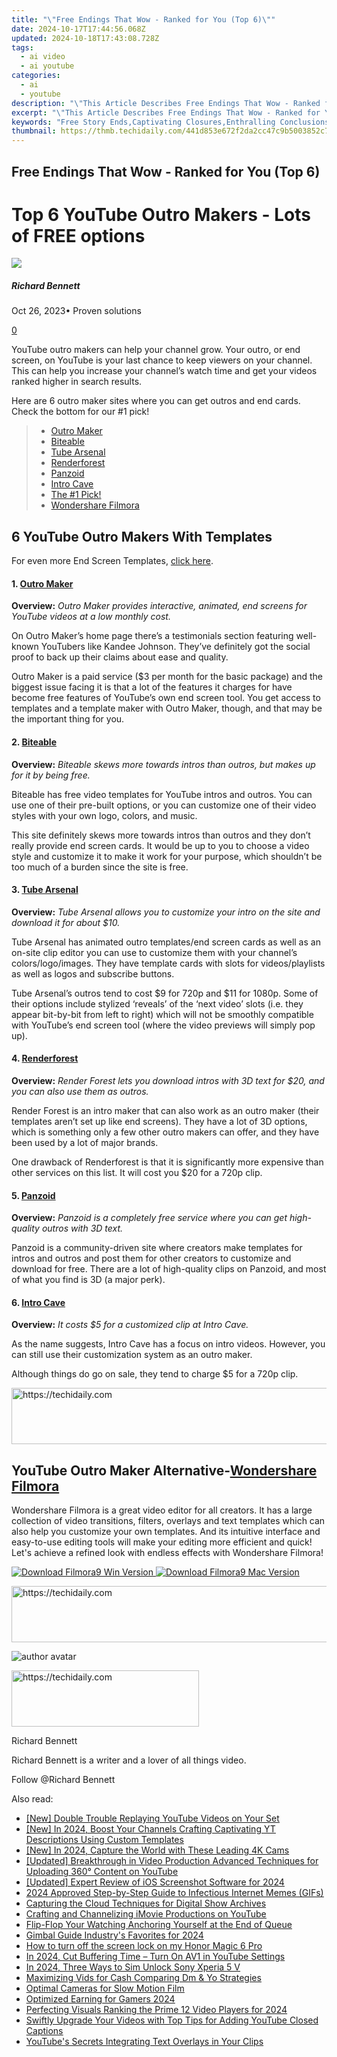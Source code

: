 ```yaml
---
title: "\"Free Endings That Wow - Ranked for You (Top 6)\""
date: 2024-10-17T17:44:56.068Z
updated: 2024-10-18T17:43:08.728Z
tags:
  - ai video
  - ai youtube
categories:
  - ai
  - youtube
description: "\"This Article Describes Free Endings That Wow - Ranked for You (Top 6)\""
excerpt: "\"This Article Describes Free Endings That Wow - Ranked for You (Top 6)\""
keywords: "Free Story Ends,Captivating Closures,Enthralling Conclusions,Amazing Final Chapters,Surprising Endings,Impactful Book Ends,Wowing Plot Twists"
thumbnail: https://thmb.techidaily.com/441d853e672f2da2cc47c9b5003852c7b54a8c4bd29168db916ce8a5c89a69be.jpg
---
```


## Free Endings That Wow - Ranked for You (Top 6)

# Top 6 YouTube Outro Makers - Lots of FREE options

![](https://images.wondershare.com/filmora/article-images/richard-bennett.jpg)

##### Richard Bennett

 Oct 26, 2023• Proven solutions

[0](#commentsBoxSeoTemplate)

YouTube outro makers can help your channel grow. Your outro, or end screen, on YouTube is your last chance to keep viewers on your channel. This can help you increase your channel’s watch time and get your videos ranked higher in search results.

Here are 6 outro maker sites where you can get outros and end cards. Check the bottom for our #1 pick!

> * [Outro Maker](#outromaker)
> * [Biteable](#biteable)
> * [Tube Arsenal](#tubearsenal)
> * [Renderforest](#renderforest)
> * [Panzoid](#Panzoid)
> * [Intro Cave](#introcave)
> * [The #1 Pick!](#one)
> * [Wondershare Filmora](#filmora)

## 6 YouTube Outro Makers With Templates

For even more End Screen Templates, [click here](https://www.filmora.io/community-blog/free-youtube-end-screen-templates%21-plus%3B-how-to-build-your-301.html).

#### 1. [Outro Maker](https://outromaker.com/blog/free-outro-templates-for-download)

**Overview:** _Outro Maker provides interactive, animated, end screens for YouTube videos at a low monthly cost._

On Outro Maker’s home page there’s a testimonials section featuring well-known YouTubers like Kandee Johnson. They’ve definitely got the social proof to back up their claims about ease and quality.

Outro Maker is a paid service ($3 per month for the basic package) and the biggest issue facing it is that a lot of the features it charges for have become free features of YouTube’s own end screen tool. You get access to templates and a template maker with Outro Maker, though, and that may be the important thing for you.

#### 2. [Biteable](https://biteable.com/)

**Overview:** _Biteable skews more towards intros than outros, but makes up for it by being free._

Biteable has free video templates for YouTube intros and outros. You can use one of their pre-built options, or you can customize one of their video styles with your own logo, colors, and music.

This site definitely skews more towards intros than outros and they don’t really provide end screen cards. It would be up to you to choose a video style and customize it to make it work for your purpose, which shouldn’t be too much of a burden since the site is free.

#### 3. [Tube Arsenal](https://tubearsenal.com/)

**Overview:** _Tube Arsenal allows you to customize your intro on the site and download it for about $10._

Tube Arsenal has animated outro templates/end screen cards as well as an on-site clip editor you can use to customize them with your channel’s colors/logo/images. They have template cards with slots for videos/playlists as well as logos and subscribe buttons.

Tube Arsenal’s outros tend to cost $9 for 720p and $11 for 1080p. Some of their options include stylized ‘reveals’ of the ‘next video’ slots (i.e. they appear bit-by-bit from left to right) which will not be smoothly compatible with YouTube’s end screen tool (where the video previews will simply pop up).

#### 4. [Renderforest](https://www.renderforest.com/)

**Overview:** _Render Forest lets you download intros with 3D text for $20, and you can also use them as outros._

Render Forest is an intro maker that can also work as an outro maker (their templates aren’t set up like end screens). They have a lot of 3D options, which is something only a few other outro makers can offer, and they have been used by a lot of major brands.

One drawback of Renderforest is that it is significantly more expensive than other services on this list. It will cost you $20 for a 720p clip.

#### 5. [Panzoid](https://panzoid.com/)

**Overview:** _Panzoid is a completely free service where you can get high-quality outros with 3D text._

Panzoid is a community-driven site where creators make templates for intros and outros and post them for other creators to customize and download for free. There are a lot of high-quality clips on Panzoid, and most of what you find is 3D (a major perk).

#### 6. [Intro Cave](https://introcave.com/)

**Overview:** _It costs $5 for a customized clip at Intro Cave._

As the name suggests, Intro Cave has a focus on intro videos. However, you can still use their customization system as an outro maker.

Although things do go on sale, they tend to charge $5 for a 720p clip.

<!-- affiliate ads begin -->
<a href="https://aligracehair.sjv.io/c/5597632/1886019/19272" target="_top" id="1886019">
  <img src="//a.impactradius-go.com/display-ad/19272-1886019" border="0" alt="https://techidaily.com" width="728" height="90"/>
</a>
<img height="0" width="0" src="https://aligracehair.sjv.io/i/5597632/1886019/19272" style="position:absolute;visibility:hidden;" border="0" />
<!-- affiliate ads end -->

## YouTube Outro Maker Alternative-[Wondershare Filmora](https://tools.techidaily.com/wondershare/filmora/download/)

Wondershare Filmora is a great video editor for all creators. It has a large collection of video transitions, filters, overlays and text templates which can also help you customize your own templates. And its intuitive interface and easy-to-use editing tools will make your editing more efficient and quick! Let's achieve a refined look with endless effects with Wondershare Filmora!

[![Download Filmora9 Win Version](https://images.wondershare.com/filmora/guide/download-btn-win.jpg) ](https://tools.techidaily.com/wondershare/filmora/download/) [![Download Filmora9 Mac Version](https://images.wondershare.com/filmora/guide/download-btn-mac.jpg) ](https://tools.techidaily.com/wondershare/filmora/download/)

<!-- affiliate ads begin -->
<a href="https://ephamedtechinc.pxf.io/c/5597632/2130528/26400" target="_top" id="2130528">
  <img src="//a.impactradius-go.com/display-ad/26400-2130528" border="0" alt="https://techidaily.com" width="728" height="90"/>
</a>
<img height="0" width="0" src="https://ephamedtechinc.pxf.io/i/5597632/2130528/26400" style="position:absolute;visibility:hidden;" border="0" />
<!-- affiliate ads end -->

![author avatar](https://images.wondershare.com/filmora/article-images/richard-bennett.jpg)

<!-- affiliate ads begin -->
<a href="https://aligracehair.sjv.io/c/5597632/2115946/19272" target="_top" id="2115946">
  <img src="//a.impactradius-go.com/display-ad/19272-2115946" border="0" alt="https://techidaily.com" width="300" height="90"/>
</a>
<img height="0" width="0" src="https://aligracehair.sjv.io/i/5597632/2115946/19272" style="position:absolute;visibility:hidden;" border="0" />
<!-- affiliate ads end -->

Richard Bennett

Richard Bennett is a writer and a lover of all things video.

Follow @Richard Bennett

<ins class="adsbygoogle"
      style="display:block"
      data-ad-client="ca-pub-7571918770474297"
      data-ad-slot="8358498916"
      data-ad-format="auto"
      data-full-width-responsive="true"></ins>

<span class="atpl-alsoreadstyle">Also read:</span>
<div><ul>
<li><a href="https://youtube-clips.techidaily.com/new-double-trouble-replaying-youtube-videos-on-your-set/"><u>[New] Double Trouble Replaying YouTube Videos on Your Set</u></a></li>
<li><a href="https://youtube-docs.techidaily.com/n-2024-boost-your-channels-crafting-captivating-yt-descriptions-using-custom-templates/"><u>[New] In 2024, Boost Your Channels Crafting Captivating YT Descriptions Using Custom Templates</u></a></li>
<li><a href="https://article-posts.techidaily.com/new-in-2024-capture-the-world-with-these-leading-4k-cams/"><u>[New] In 2024, Capture the World with These Leading 4K Cams</u></a></li>
<li><a href="https://youtube-clips.techidaily.com/updated-breakthrough-in-video-production-advanced-techniques-for-uploading-360-content-on-youtube/"><u>[Updated] Breakthrough in Video Production Advanced Techniques for Uploading 360° Content on YouTube</u></a></li>
<li><a href="https://digital-screen-recording.techidaily.com/updated-expert-review-of-ios-screenshot-software-for-2024/"><u>[Updated] Expert Review of iOS Screenshot Software for 2024</u></a></li>
<li><a href="https://extra-skills.techidaily.com/2024-approved-step-by-step-guide-to-infectious-internet-memes-gifs/"><u>2024 Approved Step-by-Step Guide to Infectious Internet Memes (GIFs)</u></a></li>
<li><a href="https://screen-recording.techidaily.com/capturing-the-cloud-techniques-for-digital-show-archives/"><u>Capturing the Cloud Techniques for Digital Show Archives</u></a></li>
<li><a href="https://youtube-clips.techidaily.com/crafting-and-channelizing-imovie-productions-on-youtube/"><u>Crafting and Channelizing iMovie Productions on YouTube</u></a></li>
<li><a href="https://youtube-clips.techidaily.com/flip-flop-your-watching-anchoring-yourself-at-the-end-of-queue/"><u>Flip-Flop Your Watching Anchoring Yourself at the End of Queue</u></a></li>
<li><a href="https://vp-tips.techidaily.com/gimbal-guide-industrys-favorites-for-2024/"><u>Gimbal Guide Industry's Favorites for 2024</u></a></li>
<li><a href="https://review-topics.techidaily.com/how-to-turn-off-the-screen-lock-on-my-honor-magic-6-pro-by-drfone-android-unlock-android-unlock/"><u>How to turn off the screen lock on my Honor Magic 6 Pro</u></a></li>
<li><a href="https://youtube-clips.techidaily.com/in-2024-cut-buffering-time-turn-on-av1-in-youtube-settings/"><u>In 2024, Cut Buffering Time – Turn On AV1 in YouTube Settings</u></a></li>
<li><a href="https://sim-unlock.techidaily.com/in-2024-three-ways-to-sim-unlock-sony-xperia-5-v-by-drfone-android/"><u>In 2024, Three Ways to Sim Unlock Sony Xperia 5 V</u></a></li>
<li><a href="https://youtube-clips.techidaily.com/maximizing-vids-for-cash-comparing-dm-and-yo-strategies/"><u>Maximizing Vids for Cash Comparing Dm & Yo Strategies</u></a></li>
<li><a href="https://fox-direct.techidaily.com/optimal-cameras-for-slow-motion-film/"><u>Optimal Cameras for Slow Motion Film</u></a></li>
<li><a href="https://youtube-clips.techidaily.com/optimized-earning-for-gamers-2024/"><u>Optimized Earning for Gamers 2024</u></a></li>
<li><a href="https://extra-support.techidaily.com/perfecting-visuals-ranking-the-prime-12-video-players-for-2024/"><u>Perfecting Visuals Ranking the Prime 12 Video Players for 2024</u></a></li>
<li><a href="https://youtube-clips.techidaily.com/swiftly-upgrade-your-videos-with-top-tips-for-adding-youtube-closed-captions/"><u>Swiftly Upgrade Your Videos with Top Tips for Adding YouTube Closed Captions</u></a></li>
<li><a href="https://youtube-clips.techidaily.com/youtubes-secrets-integrating-text-overlays-in-your-clips/"><u>YouTube's Secrets Integrating Text Overlays in Your Clips</u></a></li>
</ul></div>

